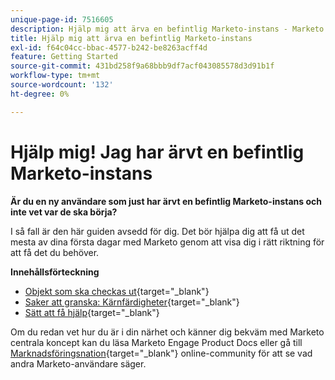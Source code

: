 ```yaml
---
unique-page-id: 7516605
description: Hjälp mig att ärva en befintlig Marketo-instans - Marketo Docs - Produktdokumentation
title: Hjälp mig att ärva en befintlig Marketo-instans
exl-id: f64c04cc-bbac-4577-b242-be8263acff4d
feature: Getting Started
source-git-commit: 431bd258f9a68bbb9df7acf043085578d3d91b1f
workflow-type: tm+mt
source-wordcount: '132'
ht-degree: 0%

---
```


# Hjälp mig! Jag har ärvt en befintlig Marketo-instans

**Är du en ny användare som just har ärvt en befintlig Marketo-instans och inte vet var de ska börja?**

I så fall är den här guiden avsedd för dig. Det bör hjälpa dig att få ut det mesta av dina första dagar med Marketo genom att visa dig i rätt riktning för att få det du behöver.

**Innehållsförteckning**

* [Objekt som ska checkas ut](/help/marketo/getting-started/inheriting-a-marketo-instance/items-to-check-off.md){target="_blank"}
* [Saker att granska: Kärnfärdigheter](/help/marketo/getting-started/inheriting-a-marketo-instance/things-to-review-core-skills.md){target="_blank"}
* [Sätt att få hjälp](/help/marketo/getting-started/inheriting-a-marketo-instance/ways-to-get-help.md){target="_blank"}

Om du redan vet hur du är i din närhet och känner dig bekväm med Marketo centrala koncept kan du läsa Marketo Engage Product Docs eller gå till [Marknadsföringsnation](https://nation.marketo.com/){target="_blank"} online-community för att se vad andra Marketo-användare säger.
